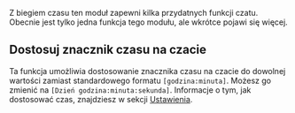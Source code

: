 Z biegiem czasu ten moduł zapewni kilka przydatnych funkcji czatu. Obecnie jest tylko jedna funkcja tego modułu, ale wkrótce pojawi się więcej.

## Dostosuj znacznik czasu na czacie

Ta funkcja umożliwia dostosowanie znacznika czasu na czacie do dowolnej wartości zamiast standardowego formatu `[godzina:minuta]`. Możesz go zmienić na `[Dzień godzina:minuta:sekunda]`. Informacje o tym, jak dostosować czas, znajdziesz w sekcji [Ustawienia](../../settings.md#moment-js).
